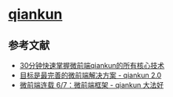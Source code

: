 # [qiankun](https://qiankun.umijs.org/zh)

## 参考文献

- [30分钟快速掌握微前端qiankun的所有核心技术](https://ths.js.org/2021/01/31/30%E5%88%86%E9%92%9F%E5%BF%AB%E9%80%9F%E6%8E%8C%E6%8F%A1%E5%BE%AE%E5%89%8D%E7%AB%AFqiankun%E7%9A%84%E6%89%80%E6%9C%89%E6%A0%B8%E5%BF%83%E6%8A%80%E6%9C%AF/)
- [目标是最完善的微前端解决方案 - qiankun 2.0](https://github.com/kuitos/kuitos.github.io/issues/45)
- [微前端连载 6/7：微前端框架 - qiankun 大法好](https://juejin.cn/post/6846687602439897101)
